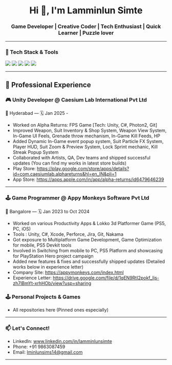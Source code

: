 <h1 align="center">Hi 👋, I'm Lamminlun Simte</h1>
<h3 align="center"> Game Developer | Creative Coder | Tech Enthusiast | Quick Learner | Puzzle lover</h3>

---

### 🧰 Tech Stack & Tools
<p align="left">
  <img src="https://img.shields.io/badge/Unity-100000?style=for-the-badge&logo=unity&logoColor=white" />
  <img src="https://img.shields.io/badge/C%23-239120?style=for-the-badge&logo=c-sharp&logoColor=white" />
  <img src="https://img.shields.io/badge/C++-00599C?style=for-the-badge&logo=c%2B%2B&logoColor=white" />
  <img src="https://img.shields.io/badge/Git-F05032?style=for-the-badge&logo=git&logoColor=white" />
  <img src="https://img.shields.io/badge/Xcode-1575F9?style=for-the-badge&logo=xcode&logoColor=white" />
</p>

---
## 🏢 Professional Experience

### 🎮 Unity Developer @ Caesium Lab International Pvt Ltd
📍 Hyderabad — 🗓️ Jan 2025 - 

- Worked on Alpha Returns: FPS Game [Tech: Unity, C#, Photon2, Git]
- Improved Weapon, Suit Inventory & Shop System, Weapon View System, In-Game UI Feels, Grenade throw mechanism, In-Game Kill Feeds, HP 
- Added Dynamic In-Game event popup system, Suit Particle FX System, Player HUD, Suit Zoom & Preview System, Lock Sprint mechanic, Kill Streak Popup System
- Collaborated with Artists, QA, Dev teams and shipped successful updates (You can find my works in latest store builds)
- Play Store: https://play.google.com/store/apps/details?id=com.caesiumlab.alphareturns&hl=en_IN&pli=1
- App Store: https://apps.apple.com/in/app/alpha-returns/id6479646239

---

### 🕹️ Game Programmer @ Appy Monkeys Software Pvt Ltd
📍 Bangalore — 🗓️ Jan 2023 to Oct 2024

- Worked on various Productivity Apps & Lokko 3d Platformer Game (PS5, PC, iOS)
- Tools : Unity, C#, Xcode, Perforce, Jira, Git, Nakama
- Got exposure to Multiplatform Game Development, Game Optimization for mobile, PS5 Devkit tools
- Involved in Switching from mobile to PC, PS5 Platform and showcasing for PlayStation Hero project campaign
- Added new features & fixes and successfully shipped updates (Detailed works below in experience letter)
- Company Site: https://appymonkeys.com/index.html
- Experience Letter: https://drive.google.com/file/d/1qEN9RtI2pokf_Ijs-zh7lBmYt-xrhHOb/view?usp=sharing
  
### 🕹️ Personal Projects & Games
- All repositories here (Pinned ones especially) 

---

### 📫 Let's Connect!
<!-- Portfolio: [your-portfolio.com](https://your-portfolio.com) -->
- LinkedIn: www.linkedin.com/in/lamminlunsimte
- Phone: +91 9863087459
- Email: lminlunsims14@gmail.com 
<!-- Itch.io: [Your itch.io](https://your-name.itch.io) -->

---

